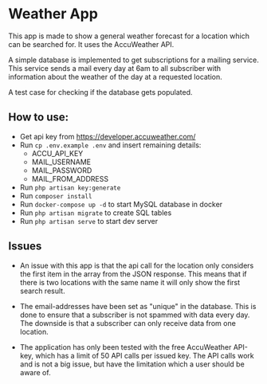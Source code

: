 # Weather App
This app is made to show a general weather forecast for a location
which can be searched for. It uses the AccuWeather API.

A simple database is implemented to get subscriptions for a mailing
service. This service sends a mail every day at 6am to all subscriber with information
about the weather of the day at a requested location.

A test case for checking if the database gets populated.

## How to use:
*   Get api key from https://developer.accuweather.com/
*   Run `cp .env.example .env` and insert remaining details:
    * ACCU_API_KEY
    * MAIL_USERNAME
    * MAIL_PASSWORD
    * MAIL_FROM_ADDRESS
*   Run `php artisan key:generate`
*   Run `composer install`
*   Run `docker-compose up -d` to start MySQL database in docker
*   Run `php artisan migrate` to create SQL tables 
*   Run `php artisan serve` to start dev server

## Issues
*   An issue with this app is that the api call for the location only considers the first item in the array from the JSON response.
This means that if there is two locations with the same name it will only show the first search result.


*   The email-addresses have been set as "unique" in the database.
This is done to ensure that a subscriber is not spammed with data every day.
The downside is that a subscriber can only receive data from one location.


*   The application has only been tested with the free AccuWeather API-key, which has a limit of 50 API calls per issued key.
The API calls work and is not a big issue, but have the limitation which a user should be aware of.
